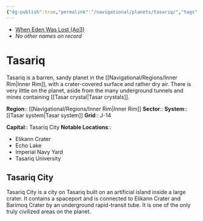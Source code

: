 ```yaml
---
{"dg-publish":true,"permalink":"/navigational/planets/tasariq/","tags":["map","innerrim","planet","unfinished"],"noteIcon":"saber1"}
---
```


- [When Eden Was Lost (Ao3)](https://archiveofourown.org/works/19334440/chapters/45992584)
- *No other names on record*
# Tasariq
Tasariq is a barren, sandy planet in the [[Navigational/Regions/Inner Rim\|Inner Rim]], with a crater-covered surface and rather dry air. There is very little on the planet, aside from the many underground tunnels and mines containing [[Tasar crystal\|Tasar crystals]]. 

**Region**::  [[Navigational/Regions/Inner Rim\|Inner Rim]]
**Sector**::
**System**::  [[Tasar system\|Tasar system]]
**Grid**::  J-14

**Capital**:: Tasariq City
**Notable Locations**::
- Elikann Crater
- Echo Lake
- Imperial Navy Yard
- Tasariq University
## Tasariq City
Tasariq City is a city on Tasariq built on an artificial island inside a large crater. It contains a spaceport and is connected to Elikann Crater and Barimoq Crater by an underground rapid-transit tube. It is one of the only truly civilized areas on the planet.